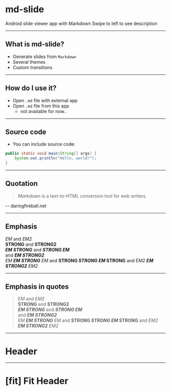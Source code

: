 # md-slide

Android slide viewer app with Markdown
Swipe to left to see description

---

## What is md-slide?

* Generate slides from `Markdown`
* Several themes
* Custom transitions

---

## How do I use it?

* Open `.md` file with external app
* Open `.md` file from this app
    * not available for now..

---

## Source code

* You can include source code:

```java
public static void main(String[] args) {
    System.out.println("Hello, world!");
}
```

---

## Quotation

> *Markdown* is a text-to-HTML conversion tool for web writers.

-- daringfireball.net

---

## Emphasis

*EM* and _EM2_  
__STRONG__ and **STRONG2**  
*__EM STRONG__* and __*STRONG EM*__  
and _**EM STRONG2**_  
*EM __EM STRONG__ EM* and __STRONG *STRONG EM* STRONG__
and _EM2 **EM STRONG2** EM2_  

---

## Emphasis in quotes

> *EM* and _EM2_  
> __STRONG__ and **STRONG2**  
> *__EM STRONG__* and __*STRONG EM*__  
> and _**EM STRONG2**_  
> *EM __EM STRONG__ EM* and __STRONG *STRONG EM* STRONG__
> and _EM2 **EM STRONG2** EM2_  

---

# Header

---

# [fit] Fit Header
